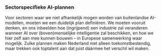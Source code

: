 
### **Sectorspecifieke AI-plannen**

Voor sectoren waar we niet afhankelijk mogen worden van buitenlandse AI-modellen, moeten we een duidelijk plan definiëren. We moeten vooruit denken, en ons inbeelden hoe (ingrijpend) een industrie zal veranderen wanneer AI over (boven)menselijke intelligentie zal beschikken, en hoe we hier zelf aan mee kunnen bouwen – in Europese samenwerking waar mogelijk. Zulke plannen maken Nederland niet alleen toekomstbestendig, maar trekken ook toptalent aan dat juist dáármee het verschil wil maken.
